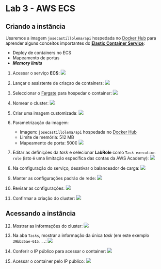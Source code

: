 # Lab 3 - AWS ECS

## Criando a instância
Usaremos a imagem `josecastillolema/api` hospedada no [Docker Hub](https://hub.docker.com/r/josecastillolema/api) para aprender alguns conceitos importantes do [**Elastic Container Service**](https://aws.amazon.com/pt/ecs/):
 - Deploy de containers no ECS
 - Mapeamento de portas
 - ***Memory limits***
 
1. Acessar o serviço **ECS**:
   ![](https://raw.githubusercontent.com/josecastillolema/fiap/master/shift/multicloud/img/ecs0.png)

2. Lançar o assistente de criaçao de containers:
   ![](https://raw.githubusercontent.com/josecastillolema/fiap/master/shift/multicloud/img/ecs1.png)

3. Seleccionar o [Fargate](https://aws.amazon.com/pt/fargate/) para hospedar o container:
   ![](https://raw.githubusercontent.com/josecastillolema/fiap/master/shift/multicloud/img/ecs2.png)
   
4. Nomear o cluster:
   ![](https://raw.githubusercontent.com/josecastillolema/fiap/master/shift/multicloud/img/ecs3.png)

5. Criar uma imagem customizada:
   ![](https://raw.githubusercontent.com/josecastillolema/fiap/master/shift/multicloud/img/ecs4.png)

6. Parametrização da imagem:
    * Imagem: `josecastillolema/api` hospedada no [Docker Hub](https://hub.docker.com/r/josecastillolema/api)
    * Limite de memória: 512 MB
    * Mapeamento de porta: 5000
   ![](https://raw.githubusercontent.com/josecastillolema/fiap/master/shift/multicloud/img/ecs5.png)
   
7. Editar as definições da *task* e selecionar **LabRole** como `Task execution role` (isto é uma limitação específica das contas da AWS Academy):
   ![](https://raw.githubusercontent.com/josecastillolema/fiap/master/shift/multicloud/img/ecs6.png)

8. Na configuração do serviço, desativar o balanceador de carga:
   ![](https://raw.githubusercontent.com/josecastillolema/fiap/master/shift/multicloud/img/ecs7.png)

9. Manter as configurações padrão de rede:
   ![](https://raw.githubusercontent.com/josecastillolema/fiap/master/shift/multicloud/img/ecs8.png)
   
10. Revisar as configurações:
   ![](https://raw.githubusercontent.com/josecastillolema/fiap/master/shift/multicloud/img/ecs9.png)
   
11. Confirmar a criação do cluster:
   ![](https://raw.githubusercontent.com/josecastillolema/fiap/master/shift/multicloud/img/ecs10.png)
  
## Acessando a instância
  
12. Mostrar as informações do cluster:
   ![](https://raw.githubusercontent.com/josecastillolema/fiap/master/shift/multicloud/img/ecs11.png)

13. Na aba `Tasks`, mostrar a informação da única *task* (em este exemplo `39bb35ae-615...`:
   ![](https://raw.githubusercontent.com/josecastillolema/fiap/master/shift/multicloud/img/ecs12.png)

14. Conferir o IP público para acessar o container:
   ![](https://raw.githubusercontent.com/josecastillolema/fiap/master/shift/multicloud/img/ecs13.png)

15. Acessar o container pelo IP público:
   ![](https://raw.githubusercontent.com/josecastillolema/fiap/master/shift/multicloud/img/ecs14.png)
